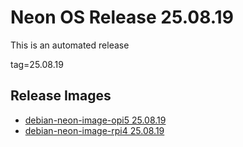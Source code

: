 # Neon OS Release 25.08.19
This is an automated release

tag=25.08.19

## Release Images
- [debian-neon-image-opi5 25.08.19](https://download.neonaiservices.com/neon_os/core/rpi4/master/debian-neon-image-rpi4_2025-08-19_16_58.img.xz)
- [debian-neon-image-rpi4 25.08.19](https://download.neonaiservices.com/neon_os/core/rpi4/master/debian-neon-image-rpi4_2025-08-19_16_58.img.xz)
